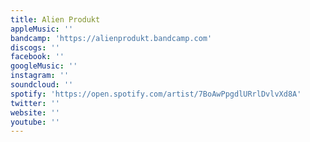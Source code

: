 ```yaml
---
title: Alien Produkt
appleMusic: ''
bandcamp: 'https://alienprodukt.bandcamp.com'
discogs: ''
facebook: ''
googleMusic: ''
instagram: ''
soundcloud: ''
spotify: 'https://open.spotify.com/artist/7BoAwPpgdlURrlDvlvXd8A'
twitter: ''
website: ''
youtube: ''
---
```

